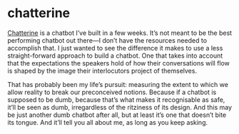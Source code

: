 # chatterine

[Chatterine](https://chatterine.appspot.com/) is a chatbot I’ve built in a few weeks. It’s not meant to be the best performing chatbot out there—I don’t have the resources needed to accomplish that. I just wanted to see the difference it makes to use a less straight-forward approach to build a chatbot. One that takes into account that the expectations the speakers hold of how their conversations will flow is shaped by the image their interlocutors project of themselves. 

That has probably been my life’s pursuit: measuring the extent to which we allow reality to break our preconceived notions. Because if a chatbot is supposed to be dumb, because that’s what makes it recognisable as safe, it’ll be seen as dumb, irregardless of the ritziness of its design. And this may be just another dumb chatbot after all, but at least it’s one that doesn’t bite its tongue. And it’ll tell you all about me, as long as you keep asking.
